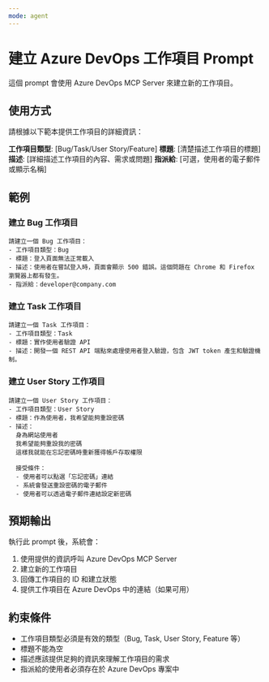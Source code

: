 ```yaml
---
mode: agent
---
```


# 建立 Azure DevOps 工作項目 Prompt

這個 prompt 會使用 Azure DevOps MCP Server 來建立新的工作項目。

## 使用方式

請根據以下範本提供工作項目的詳細資訊：

**工作項目類型**: [Bug/Task/User Story/Feature]
**標題**: [清楚描述工作項目的標題]
**描述**: [詳細描述工作項目的內容、需求或問題]
**指派給**: [可選，使用者的電子郵件或顯示名稱]

## 範例

### 建立 Bug 工作項目

```
請建立一個 Bug 工作項目：
- 工作項目類型：Bug
- 標題：登入頁面無法正常載入
- 描述：使用者在嘗試登入時，頁面會顯示 500 錯誤。這個問題在 Chrome 和 Firefox 瀏覽器上都有發生。
- 指派給：developer@company.com
```

### 建立 Task 工作項目

```
請建立一個 Task 工作項目：
- 工作項目類型：Task
- 標題：實作使用者驗證 API
- 描述：開發一個 REST API 端點來處理使用者登入驗證，包含 JWT token 產生和驗證機制。
```

### 建立 User Story 工作項目

```
請建立一個 User Story 工作項目：
- 工作項目類型：User Story
- 標題：作為使用者，我希望能夠重設密碼
- 描述：
  身為網站使用者
  我希望能夠重設我的密碼
  這樣我就能在忘記密碼時重新獲得帳戶存取權限

  接受條件：
  - 使用者可以點選「忘記密碼」連結
  - 系統會發送重設密碼的電子郵件
  - 使用者可以透過電子郵件連結設定新密碼
```

## 預期輸出

執行此 prompt 後，系統會：

1. 使用提供的資訊呼叫 Azure DevOps MCP Server
2. 建立新的工作項目
3. 回傳工作項目的 ID 和建立狀態
4. 提供工作項目在 Azure DevOps 中的連結（如果可用）

## 約束條件

- 工作項目類型必須是有效的類型（Bug, Task, User Story, Feature 等）
- 標題不能為空
- 描述應該提供足夠的資訊來理解工作項目的需求
- 指派給的使用者必須存在於 Azure DevOps 專案中
